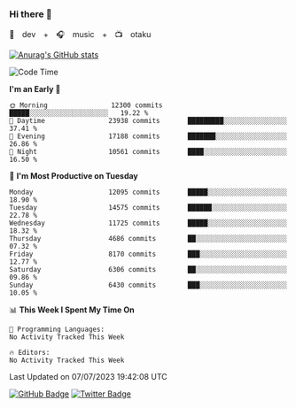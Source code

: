 ### Hi there 👋

🚀　dev　+　🎧　music　+　📺　otaku


[![Anurag's GitHub stats](https://github-readme-stats.vercel.app/api?username=koheitasaka&count_private=true&show_icons=true&theme=monokai)](https://github.com/koheitasaka/github-readme-stats)

<!--START_SECTION:waka-->
![Code Time](http://img.shields.io/badge/Code%20Time-1%2C161%20hrs%2023%20mins-blue)

**I'm an Early 🐤** 

```text
🌞 Morning                12300 commits       █████░░░░░░░░░░░░░░░░░░░░   19.22 % 
🌆 Daytime                23938 commits       █████████░░░░░░░░░░░░░░░░   37.41 % 
🌃 Evening                17188 commits       ███████░░░░░░░░░░░░░░░░░░   26.86 % 
🌙 Night                  10561 commits       ████░░░░░░░░░░░░░░░░░░░░░   16.50 % 
```
📅 **I'm Most Productive on Tuesday** 

```text
Monday                   12095 commits       █████░░░░░░░░░░░░░░░░░░░░   18.90 % 
Tuesday                  14575 commits       ██████░░░░░░░░░░░░░░░░░░░   22.78 % 
Wednesday                11725 commits       █████░░░░░░░░░░░░░░░░░░░░   18.32 % 
Thursday                 4686 commits        ██░░░░░░░░░░░░░░░░░░░░░░░   07.32 % 
Friday                   8170 commits        ███░░░░░░░░░░░░░░░░░░░░░░   12.77 % 
Saturday                 6306 commits        ██░░░░░░░░░░░░░░░░░░░░░░░   09.86 % 
Sunday                   6430 commits        ███░░░░░░░░░░░░░░░░░░░░░░   10.05 % 
```


📊 **This Week I Spent My Time On** 

```text
💬 Programming Languages: 
No Activity Tracked This Week

🔥 Editors: 
No Activity Tracked This Week
```


 Last Updated on 07/07/2023 19:42:08 UTC
<!--END_SECTION:waka-->

[![GitHub Badge](https://img.shields.io/badge/GitHub-100000?style=for-the-badge&logo=github&logoColor=white)](https://github.com/koheitasaka)
[![Twitter Badge](https://img.shields.io/badge/Twitter-1DA1F2?style=for-the-badge&logo=twitter&logoColor=white)](https://twitter.com/sleep_asleep_)
